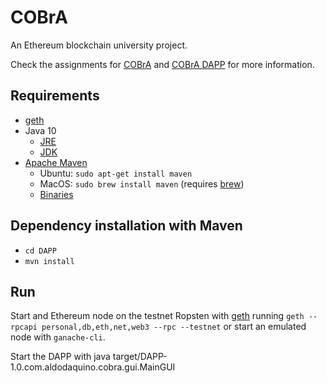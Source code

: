 # COBrA
An Ethereum blockchain university project.

Check the assignments for [COBrA](docs/COBrA_Assignment.pdf) and [COBrA DAPP](docs/COBrA_DAPP_Assignment.pdf) for more
information.

## Requirements
- [geth](https://geth.ethereum.org/downloads/)
- Java 10
    - [JRE](http://www.oracle.com/technetwork/java/javase/downloads/jre10-downloads-4417026.html)
    - [JDK](http://www.oracle.com/technetwork/java/javase/downloads/jdk10-downloads-4416644.html)
- [Apache Maven](https://maven.apache.org/install.html/)
    - Ubuntu: `sudo apt-get install maven`
    - MacOS: `sudo brew install maven` (requires [brew](https://docs.brew.sh/Installation))
    - [Binaries](https://maven.apache.org/download.cgi)

## Dependency installation with Maven
- `cd DAPP`
- `mvn install`

## Run
Start and Ethereum node on the testnet Ropsten with [geth](https://github.com/ethereum/go-ethereum/wiki/geth) running
`geth --rpcapi personal,db,eth,net,web3 --rpc --testnet` or start an emulated node with `ganache-cli`.

Start the DAPP with java target/DAPP-1.0.com.aldodaquino.cobra.gui.MainGUI
